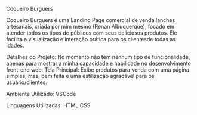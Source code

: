 Coqueiro Burguers

Coqueiro Burguers é uma Landing Page comercial de venda lanches artesanais, criada por mim mesmo (Renan Albuquerque), focado em atender todos os tipos de públicos com seus deliciosos produtos. Ele facilita a visualização e interação prática para os clientesde todas as idades.

Detalhes do Projeto:
No momento não tem nenhum tipo de funcionalidade, apenas para mostrar a minha capacidade e habilidade no desenvolvimento front-end web.
Tela Principal:
Exibe produtos para venda com uma página simples, mas, bem feita e uma estilização agradável para os usuário/clientes.

Ambiente Utilizado:
VSCode

Linguagens Utilizadas:
HTML
CSS

